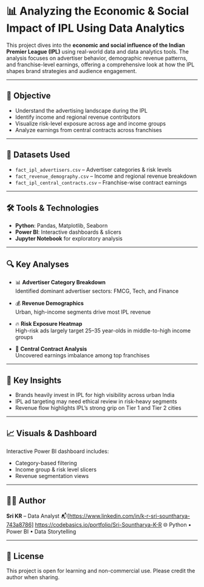# 📊 Analyzing the Economic & Social Impact of IPL Using Data Analytics

This project dives into the **economic and social influence of the Indian Premier League (IPL)** using real-world data and data analytics tools. The analysis focuses on advertiser behavior, demographic revenue patterns, and franchise-level earnings, offering a comprehensive look at how the IPL shapes brand strategies and audience engagement.

---

## 🎯 Objective

- Understand the advertising landscape during the IPL
- Identify income and regional revenue contributors
- Visualize risk-level exposure across age and income groups
- Analyze earnings from central contracts across franchises

---

## 📁 Datasets Used

- `fact_ipl_advertisers.csv` – Advertiser categories & risk levels
- `fact_revenue_demography.csv` – Income and regional revenue breakdown
- `fact_ipl_central_contracts.csv` – Franchise-wise contract earnings

---

## 🛠️ Tools & Technologies

- **Python**: Pandas, Matplotlib, Seaborn
- **Power BI**: Interactive dashboards & slicers
- **Jupyter Notebook** for exploratory analysis

---

## 🔍 Key Analyses

- 📊 **Advertiser Category Breakdown**  
  Identified dominant advertiser sectors: FMCG, Tech, and Finance

- 💰 **Revenue Demographics**  
  Urban, high-income segments drive most IPL revenue

- 🔥 **Risk Exposure Heatmap**  
  High-risk ads largely target 25–35 year-olds in middle-to-high income groups

- 🏏 **Central Contract Analysis**  
  Uncovered earnings imbalance among top franchises

---

## 📌 Key Insights

- Brands heavily invest in IPL for high visibility across urban India
- IPL ad targeting may need ethical review in risk-heavy segments
- Revenue flow highlights IPL’s strong grip on Tier 1 and Tier 2 cities

---

## 📈 Visuals & Dashboard

Interactive Power BI dashboard includes:
- Category-based filtering
- Income group & risk level slicers
- Revenue segmentation views

---

## 🙋‍♀️ Author

**Sri KR** – Data Analyst 
📬[https://www.linkedin.com/in/k-r-sri-sountharya-743a8786]
https://codebasics.io/portfolio/Sri-Sountharya-K-R
🌐 Python • Power BI • Data Storytelling

---

## 📎 License

This project is open for learning and non-commercial use. Please credit the author when sharing.

